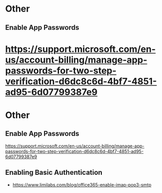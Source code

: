 # Other
## Enable App Passwords
https://support.microsoft.com/en-us/account-billing/manage-app-passwords-for-two-step-verification-d6dc8c6d-4bf7-4851-ad95-6d07799387e9
=======
# Other
## Enable App Passwords
https://support.microsoft.com/en-us/account-billing/manage-app-passwords-for-two-step-verification-d6dc8c6d-4bf7-4851-ad95-6d07799387e9

## Enabling Basic Authentication
* https://www.limilabs.com/blog/office365-enable-imap-pop3-smtp
